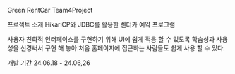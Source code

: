 Green RentCar
Team4Project 


프로젝트 소개
HikariCP와 JDBC를 활용한 렌터카 예약 프로그램

사용자 친화적 인터페이스를 구현하기 위해 UI에 쉽게 적응 할 수 있도록 학습성과 사용성을 신경써서 구현 해 놓아
처음 홈페이지에 접근하는 사람들도 쉽게 사용 할 수 있다.

개발 기간
24.06.18 - 24.06,26
